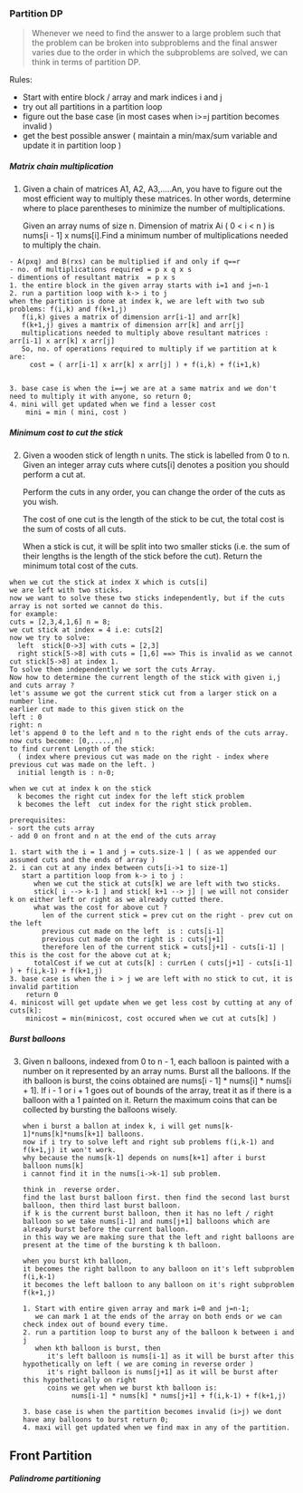### Partition DP

> Whenever we need to find the answer to a large problem such that the problem can be broken into subproblems
> and the final answer varies due to the order in which the subproblems are solved,
> we can think in terms of partition DP.

Rules:
- Start with entire block / array and mark indices i and j
- try out all partitions in a partition loop
- figure out the base case (in most cases when i>=j partition becomes invalid )
- get the best possible answer ( maintain a min/max/sum variable and update it in partition loop )

##### Matrix chain multiplication
1. Given a chain of matrices A1, A2, A3,.....An, you have to figure out the most efficient way to multiply these matrices. In other words, determine where to place parentheses to minimize the number of multiplications.

   Given an array nums of size n. Dimension of matrix Ai ( 0 < i < n ) is nums[i - 1] x nums[i].Find a minimum number of multiplications needed to multiply the chain.
```
- A(pxq) and B(rxs) can be multiplied if and only if q==r 
- no. of multiplications required = p x q x s
- dimentions of resultant matrix  = p x s
1. the entire block in the given array starts with i=1 and j=n-1
2. run a partition loop with k-> i to j
when the partition is done at index k, we are left with two sub problems: f(i,k) and f(k+1,j)
   f(i,k) gives a matrix of dimension arr[i-1] and arr[k]
   f(k+1,j) gives a mamtrix of dimension arr[k] and arr[j]
   multiplications needed to multiply above resultant matrices : arr[i-1] x arr[k] x arr[j]
   So, no. of operations required to multiply if we partition at k are:
     cost = ( arr[i-1] x arr[k] x arr[j] ) + f(i,k) + f(i+1,k)

   
3. base case is when the i==j we are at a same matrix and we don't need to multiply it with anyone, so return 0;
4. mini will get updated when we find a lesser cost
    mini = min ( mini, cost )
```

##### Minimum cost to cut the stick
2. Given a wooden stick of length n units. The stick is labelled from 0 to n. Given an integer array cuts where cuts[i] denotes a position you should perform a cut at.
   
   Perform the cuts in any order, you can change the order of the cuts as you wish.

   The cost of one cut is the length of the stick to be cut, the total cost is the sum of costs of all cuts.
   
   When a stick is cut, it will be split into two smaller sticks (i.e. the sum of their lengths is the length of the stick before the cut). Return the minimum total cost of the cuts.


```
when we cut the stick at index X which is cuts[i]
we are left with two sticks.
now we want to solve these two sticks independently, but if the cuts array is not sorted we cannot do this.
for example:
cuts = [2,3,4,1,6] n = 8;
we cut stick at index = 4 i.e: cuts[2]
now we try to solve:
  left  stick[0->3] with cuts = [2,3]
  right stick[5->8] with cuts = [1,6] ==> This is invalid as we cannot cut stick[5->8] at index 1.
To solve them independently we sort the cuts Array.
Now how to determine the current length of the stick with given i,j and cuts array ?
let's assume we got the current stick cut from a larger stick on a number line.
earlier cut made to this given stick on the
left : 0
right: n
let's append 0 to the left and n to the right ends of the cuts array.
now cuts become: [0,.....,n]
to find current Length of the stick:
  ( index where previous cut was made on the right - index where previous cut was made on the left. )
  initial length is : n-0;

when we cut at index k on the stick
  k becomes the right cut index for the left stick problem
  k becomes the left  cut index for the right stick problem.

prerequisites:
- sort the cuts array
- add 0 on front and n at the end of the cuts array

1. start with the i = 1 and j = cuts.size-1 | ( as we appended our assumed cuts and the ends of array )
2. i can cut at any index between cuts[i->1 to size-1]
   start a partition loop from k-> i to j :
      when we cut the stick at cuts[k] we are left with two sticks.
      stick[ i --> k-1 ] and stick[ k+1 --> j] | we will not consider k on either left or right as we already cutted there.
      what was the cost for above cut ?
        len of the current stick = prev cut on the right - prev cut on the left
        previous cut made on the left  is : cuts[i-1]
        previous cut made on the right is : cuts[j+1]
        therefore len of the current stick = cuts[j+1] - cuts[i-1] | this is the cost for the above cut at k;
      totalCost if we cut at cuts[k] : currLen ( cuts[j+1] - cuts[i-1] ) + f(i,k-1) + f(k+1,j)
3. base case is when the i > j we are left with no stick to cut, it is invalid partition
    return 0
4. minicost will get update when we get less cost by cutting at any of cuts[k]:
    minicost = min(minicost, cost occured when we cut at cuts[k] )

```

##### Burst balloons
3. Given n balloons, indexed from 0 to n - 1, each balloon is painted with a number on it represented by an array nums. Burst all the balloons.
   If the ith balloon is burst, the coins obtained are nums[i - 1] * nums[i] * nums[i + 1]. If i - 1 or i + 1 goes out of bounds of the array, treat it as if there is a balloon with a 1 painted on it.
   Return the maximum coins that can be collected by bursting the balloons wisely.

   ```
   when i burst a ballon at index k, i will get nums[k-1]*nums[k]*nums[k+1] balloons.
   now if i try to solve left and right sub problems f(i,k-1) and f(k+1,j) it won't work.
   why because the nums[k-1] depends on nums[k+1] after i burst balloon nums[k]
   i cannot find it in the nums[i->k-1] sub problem.

   think in  reverse order.
   find the last burst balloon first. then find the second last burst balloon, then third last burst balloon.
   if k is the current burst balloon, then it has no left / right balloon so we take nums[i-1] and nums[j+1] balloons which are already burst before the current balloon.
   in this way we are making sure that the left and right balloons are present at the time of the bursting k th balloon.

   when you burst kth balloon,
   it becomes the right balloon to any balloon on it's left subproblem f(i,k-1)
   it becomes the left balloon to any balloon on it's right subproblem f(k+1,j)
      
   1. Start with entire given array and mark i=0 and j=n-1;
      we can mark 1 at the ends of the array on both ends or we can check index out of bound every time.
   2. run a partition loop to burst any of the balloon k between i and j
      when kth balloon is burst, then
         it's left balloon is nums[i-1] as it will be burst after this hypothetically on left ( we are coming in reverse order )
         it's right balloon is nums[j+1] as it will be burst after this hypothetically on right
         coins we get when we burst kth balloon is:
               nums[i-1] * nums[k] * nums[j+1] + f(i,k-1) + f(k+1,j)
      
   3. base case is when the partition becomes invalid (i>j) we dont have any balloons to burst return 0;
   4. maxi will get updated when we find max in any of the partition.
   ```
## Front Partition

##### Palindrome partitioning

